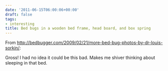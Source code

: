 ```yaml
---
date: '2011-06-15T06:00:06+00:00'
draft: false
tags:
- interesting
title: Bed bugs in a wooden bed frame, head board, and box spring
---
```


From http://bedbugger.com/2009/02/21/more-bed-bug-photos-by-dr-louis-sorkin/:

Gross! I had no idea it could be this bad. Makes me shiver thinking about sleeping in that bed.
